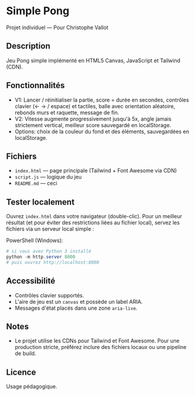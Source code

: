 Simple Pong
=============

Projet individuel — Pour Christophe Vallot

Description
-----------
Jeu Pong simple implémenté en HTML5 Canvas, JavaScript et Tailwind (CDN).

Fonctionnalités
---------------
- V1: Lancer / réinitialiser la partie, score = durée en secondes, contrôles clavier (← → / espace) et tactiles, balle avec orientation aléatoire, rebonds murs et raquette, message de fin.
- V2: Vitesse augmente progressivement jusqu'à 5x, angle jamais strictement vertical, meilleur score sauvegardé en localStorage.
- Options: choix de la couleur du fond et des éléments, sauvegardées en localStorage.

Fichiers
-------
- `index.html` — page principale (Tailwind + Font Awesome via CDN)
- `script.js` — logique du jeu
- `README.md` — ceci

Tester localement
-----------------
Ouvrez `index.html` dans votre navigateur (double-clic). Pour un meilleur résultat (et pour éviter des restrictions liées au fichier local), servez les fichiers via un serveur local simple :

PowerShell (Windows):

```powershell
# si vous avez Python 3 installé
python -m http.server 8000
# puis ouvrez http://localhost:8000
```

Accessibilité
-------------
- Contrôles clavier supportés.
- L'aire de jeu est un `canvas` et possède un label ARIA.
- Messages d'état placés dans une zone `aria-live`.

Notes
-----
- Le projet utilise les CDNs pour Tailwind et Font Awesome. Pour une production stricte, préférez inclure des fichiers locaux ou une pipeline de build.

Licence
-------
Usage pédagogique.
